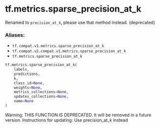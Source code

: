 <div itemscope itemtype="http://developers.google.com/ReferenceObject">
<meta itemprop="name" content="tf.metrics.sparse_precision_at_k" />
<meta itemprop="path" content="Stable" />
</div>

# tf.metrics.sparse_precision_at_k

Renamed to `precision_at_k`, please use that method instead. (deprecated)

### Aliases:

* `tf.compat.v1.metrics.sparse_precision_at_k`
* `tf.compat.v2.compat.v1.metrics.sparse_precision_at_k`
* `tf.metrics.sparse_precision_at_k`

``` python
tf.metrics.sparse_precision_at_k(
    labels,
    predictions,
    k,
    class_id=None,
    weights=None,
    metrics_collections=None,
    updates_collections=None,
    name=None
)
```

<!-- Placeholder for "Used in" -->

Warning: THIS FUNCTION IS DEPRECATED. It will be removed in a future version.
Instructions for updating:
Use precision_at_k instead